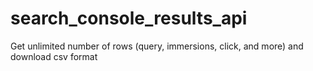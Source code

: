 # search_console_results_api
Get unlimited number of rows (query, immersions, click, and more) and download csv format
